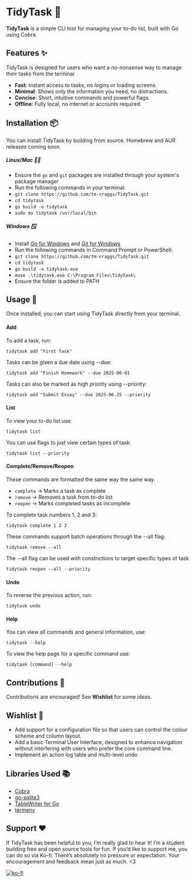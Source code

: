 # TidyTask 🫧

**TidyTask** is a simple CLI tool for managing your to-do list, built with Go using Cobra.

## Features ✨
TidyTask is designed for users who want a no-nonsense way to manage their tasks from the terminal 

- **Fast**: Instant access to tasks, no logins or loading screens.
- **Minimal**: Shows only the information you need, no distractions. 
- **Concise**: Short, intuitive commands and powerful flags.
- **Offline**: Fully local, no internet or accounts required.

## Installation 📦
You can install TidyTask by building from source. Homebrew and AUR releases coming soon. 

##### Linux/Mac 🐧🍎
- Ensure the `go` and `git` packages are installed through your system's package manager
- Run the following commands in your terminal:
- `git clone https://github.com/tm-craggs/TidyTask.git`
- `cd tidytask`
- `go build -o tidytask`
- `sudo mv tidytask /usr/local/bin` 

##### Windows 🪟
- Install [Go for Windows](https://go.dev/dl/) and [Git for Windows](https://git-scm.com/downloads/win)
- Run the following commands in Command Prompt or PowerShell:
- `git clone https://github.com/tm-craggs/TidyTask.git`
- `cd tidytask`
- `go build -o tidytask.exe`
- `move .\tidytask.exe C:\Program Files\TidyTask\`
- Ensure the folder is added to PATH

## Usage 🚀
Once installed, you can start using TidyTask directly from your terminal.

#### Add

To add a task, run:
```
tidytask add "First Task"
```

Tasks can be given a due date using --due:
```
tidytask add "Finish Homework" --due 2025-06-01
```

Tasks can also be marked as high priority using --priority:
```
tidytask add "Submit Essay" --due 2025-06-25 --priority
```
#### List

To view your to-do list use:
```
tidytask list
```

You can use flags to just view certain types of task:
```
tidytask list --priority
```

#### Complete/Remove/Reopen
These commands are formatted the same way the same way.
- `complete` → Marks a task as complete
- `remove` → Removes a task from to-do list
- `reopen` → Marks completed tasks as incomplete

To complete task numbers 1, 2 and 3:
```
tidytask complete 1 2 3
```

These commands support batch operations through the --all flag:
```
tidytask remove --all
```

The --all flag can be used with constrictions to target specific types of task
```
tidytask reopen --all --priority
```

#### Undo

To reverse the previous action, run:
```
tidytask undo
```

#### Help
You can view all commands and general information, use:
```
tidytask --help
```
To view the help page for a specific command use:
```
tidytask [command] --help
```

## Contributions 🤝
Contributions are encouraged! See **Wishlist** for some ideas.

## Wishlist 💭
- Add support for a configuration file so that users can control the colour scheme and column layout.
- Add a basic Terminal User Interface, designed to enhance navigation without interfering with users who 
prefer the core command line.
- Implement an action log table and multi-level undo

## Libraries Used 📚
- [Cobra](https://github.com/spf13/cobra.git)
- [go-sqlite3](https://github.com/mattn/go-sqlite3.git)
- [TableWriter for Go](https://github.com/olekukonko/tablewriter.git)
- [termenv](https://github.com/muesli/termenv)

## Support ❤️
If TidyTask has been helpful to you, I’m really glad to hear it!
I’m a student building free and open source tools for fun. If you’d like to support me, you can do so via Ko-fi. There’s absolutely no pressure or expectation. Your encouragement and feedback mean just as much. <3

[![ko-fi](https://ko-fi.com/img/githubbutton_sm.svg)](https://ko-fi.com/G2G81GQB6Y)

